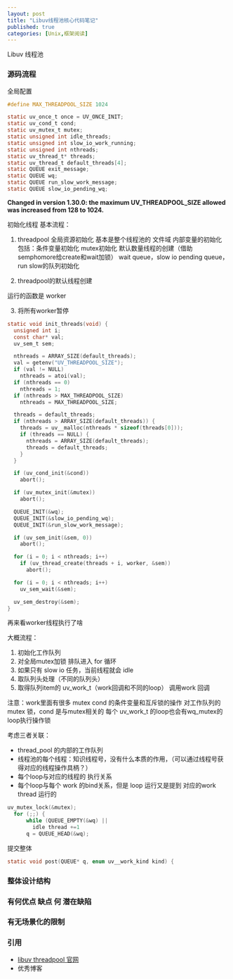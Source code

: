 ```yaml
---
layout: post
title: "Libuv线程池核心代码笔记"
published: true
categories: [Unix,框架阅读]
---
```


Libuv 线程池

### 源码流程

全局配置

```c
#define MAX_THREADPOOL_SIZE 1024

static uv_once_t once = UV_ONCE_INIT;
static uv_cond_t cond;
static uv_mutex_t mutex;
static unsigned int idle_threads;
static unsigned int slow_io_work_running;
static unsigned int nthreads;
static uv_thread_t* threads;
static uv_thread_t default_threads[4];
static QUEUE exit_message;
static QUEUE wq;
static QUEUE run_slow_work_message;
static QUEUE slow_io_pending_wq;
```
**Changed in version 1.30.0: the maximum UV_THREADPOOL_SIZE allowed was increased from 128 to 1024.**

初始化线程
基本流程：

1. threadpool 全局资源初始化
基本是整个线程池的 文件域 内部变量的初始化
包括：条件变量初始化 mutex初始化 默认数量线程的创建（借助semphomore给create和wait加锁）
wait queue，slow io pending queue，run slow的队列初始化

2. threadpool的默认线程创建

运行的函数是 worker

3. 将所有worker暂停

```c
static void init_threads(void) {
  unsigned int i;
  const char* val;
  uv_sem_t sem;

  nthreads = ARRAY_SIZE(default_threads);
  val = getenv("UV_THREADPOOL_SIZE");
  if (val != NULL)
    nthreads = atoi(val);
  if (nthreads == 0)
    nthreads = 1;
  if (nthreads > MAX_THREADPOOL_SIZE)
    nthreads = MAX_THREADPOOL_SIZE;

  threads = default_threads;
  if (nthreads > ARRAY_SIZE(default_threads)) {
    threads = uv__malloc(nthreads * sizeof(threads[0]));
    if (threads == NULL) {
      nthreads = ARRAY_SIZE(default_threads);
      threads = default_threads;
    }
  }

  if (uv_cond_init(&cond))
    abort();

  if (uv_mutex_init(&mutex))
    abort();

  QUEUE_INIT(&wq);
  QUEUE_INIT(&slow_io_pending_wq);
  QUEUE_INIT(&run_slow_work_message);

  if (uv_sem_init(&sem, 0))
    abort();

  for (i = 0; i < nthreads; i++)
    if (uv_thread_create(threads + i, worker, &sem))
      abort();

  for (i = 0; i < nthreads; i++)
    uv_sem_wait(&sem);

  uv_sem_destroy(&sem);
}
```

再来看worker线程执行了啥

大概流程：

1. 初始化工作队列
2. 对全局mutex加锁 排队进入 for 循环
3. 如果只有 slow io 任务，当前线程就会 idle
4. 取队列头处理（不同的队列头）
5. 取得队列item的 uv_work_t（work回调和不同的loop） 调用work 回调

注意：work里面有很多 mutex cond 的条件变量和互斥锁的操作
对工作队列的 mutex 锁，cond 是与mutex相关的
每个 uv_work_t 的loop也会有wq_mutex的loop执行操作锁

考虑三者关联：

- thread_pool 的内部的工作队列
- 线程池的每个线程：知识线程号，没有什么本质的作用，（可以通过线程号获得对应的线程操作具柄？）
- 每个loop与对应的线程的 执行关系
- 每个loop与每个 work 的bind关系，但是 loop 运行又是提到 对应的work thread 运行的

```c
uv_mutex_lock(&mutex);
  for (;;) {
      while (QUEUE_EMPTY(&wq) ||
        idle thread +=1
      q = QUEUE_HEAD(&wq);
```

提交整体
```c
static void post(QUEUE* q, enum uv__work_kind kind) {
```

### 整体设计结构

### 有何优点 缺点 何 潜在缺陷

### 有无场景化的限制


### 引用

- [libuv threadpool 官网]( http://docs.libuv.org/en/v1.x/threadpool.html?highlight=threadpool )
- 优秀博客